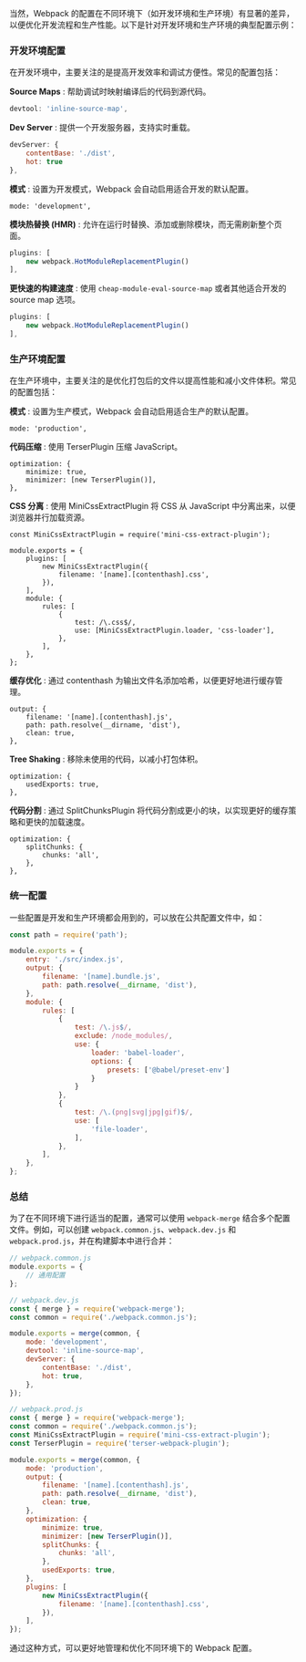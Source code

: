 当然，Webpack 的配置在不同环境下（如开发环境和生产环境）有显著的差异，以便优化开发流程和生产性能。以下是针对开发环境和生产环境的典型配置示例：

### 开发环境配置

在开发环境中，主要关注的是提高开发效率和调试方便性。常见的配置包括：

**Source Maps** : 帮助调试时映射编译后的代码到源代码。

```js
devtool: 'inline-source-map',

```

**Dev Server** : 提供一个开发服务器，支持实时重载。

```js
devServer: {
    contentBase: './dist',
    hot: true
},

```

**模式** : 设置为开发模式，Webpack 会自动启用适合开发的默认配置。

```
mode: 'development',
```

**模块热替换 (HMR)** : 允许在运行时替换、添加或删除模块，而无需刷新整个页面。

```js
plugins: [
    new webpack.HotModuleReplacementPlugin()
],

```

**更快速的构建速度** : 使用 `cheap-module-eval-source-map` 或者其他适合开发的 source map 选项。

```js
plugins: [
    new webpack.HotModuleReplacementPlugin()
],

```

### 生产环境配置

在生产环境中，主要关注的是优化打包后的文件以提高性能和减小文件体积。常见的配置包括：

**模式** : 设置为生产模式，Webpack 会自动启用适合生产的默认配置。

```
mode: 'production',

```

**代码压缩** : 使用 TerserPlugin 压缩 JavaScript。

```
optimization: {
    minimize: true,
    minimizer: [new TerserPlugin()],
},

```

**CSS 分离** : 使用 MiniCssExtractPlugin 将 CSS 从 JavaScript 中分离出来，以便浏览器并行加载资源。

```
const MiniCssExtractPlugin = require('mini-css-extract-plugin');

module.exports = {
    plugins: [
        new MiniCssExtractPlugin({
            filename: '[name].[contenthash].css',
        }),
    ],
    module: {
        rules: [
            {
                test: /\.css$/,
                use: [MiniCssExtractPlugin.loader, 'css-loader'],
            },
        ],
    },
};

```

**缓存优化** : 通过 contenthash 为输出文件名添加哈希，以便更好地进行缓存管理。

```
output: {
    filename: '[name].[contenthash].js',
    path: path.resolve(__dirname, 'dist'),
    clean: true,
},

```

**Tree Shaking** : 移除未使用的代码，以减小打包体积。

```
optimization: {
    usedExports: true,
},

```

**代码分割** : 通过 SplitChunksPlugin 将代码分割成更小的块，以实现更好的缓存策略和更快的加载速度。

```
optimization: {
    splitChunks: {
        chunks: 'all',
    },
},

```

### 统一配置

一些配置是开发和生产环境都会用到的，可以放在公共配置文件中，如：

```js
const path = require('path');

module.exports = {
    entry: './src/index.js',
    output: {
        filename: '[name].bundle.js',
        path: path.resolve(__dirname, 'dist'),
    },
    module: {
        rules: [
            {
                test: /\.js$/,
                exclude: /node_modules/,
                use: {
                    loader: 'babel-loader',
                    options: {
                        presets: ['@babel/preset-env']
                    }
                }
            },
            {
                test: /\.(png|svg|jpg|gif)$/,
                use: [
                    'file-loader',
                ],
            },
        ],
    },
};

```

### 总结

为了在不同环境下进行适当的配置，通常可以使用 `webpack-merge` 结合多个配置文件。例如，可以创建 `webpack.common.js`、`webpack.dev.js` 和 `webpack.prod.js`，并在构建脚本中进行合并：

```js
// webpack.common.js
module.exports = {
    // 通用配置
};

// webpack.dev.js
const { merge } = require('webpack-merge');
const common = require('./webpack.common.js');

module.exports = merge(common, {
    mode: 'development',
    devtool: 'inline-source-map',
    devServer: {
        contentBase: './dist',
        hot: true,
    },
});

// webpack.prod.js
const { merge } = require('webpack-merge');
const common = require('./webpack.common.js');
const MiniCssExtractPlugin = require('mini-css-extract-plugin');
const TerserPlugin = require('terser-webpack-plugin');

module.exports = merge(common, {
    mode: 'production',
    output: {
        filename: '[name].[contenthash].js',
        path: path.resolve(__dirname, 'dist'),
        clean: true,
    },
    optimization: {
        minimize: true,
        minimizer: [new TerserPlugin()],
        splitChunks: {
            chunks: 'all',
        },
        usedExports: true,
    },
    plugins: [
        new MiniCssExtractPlugin({
            filename: '[name].[contenthash].css',
        }),
    ],
});

```

通过这种方式，可以更好地管理和优化不同环境下的 Webpack 配置。
